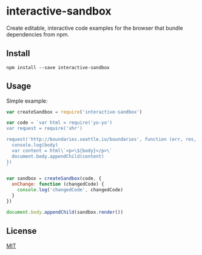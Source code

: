 # interactive-sandbox

Create editable, interactive code examples for the browser that bundle dependencies from npm.

## Install

```
npm install --save interactive-sandbox
```

## Usage

Simple example:

```js
var createSandbox = require('interactive-sandbox')

var code = `var html = require('yo-yo')
var request = require('xhr')

request('http://boundaries.seattle.io/boundaries', function (err, res, body) {
  console.log(body)
  var content = html\`<p>\${body}</p>\`
  document.body.appendChild(content)
})
`

var sandbox = createSandbox(code, {
  onChange: function (changedCode) {
    console.log('changedCode', changedCode)
  }
})

document.body.appendChild(sandbox.render())
```

## License
[MIT](LICENSE.md)

